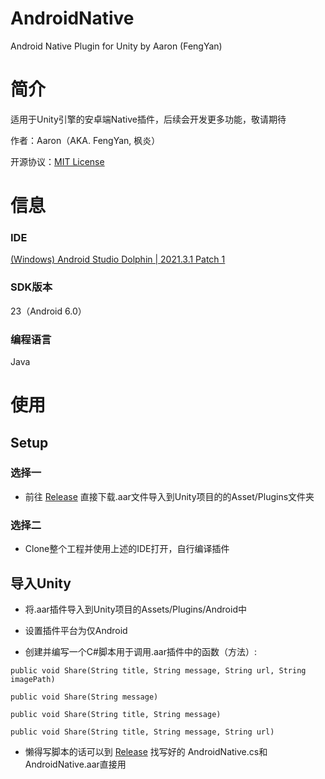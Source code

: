 # AndroidNative
 Android Native Plugin for Unity by Aaron (FengYan)

# 简介
适用于Unity引擎的安卓端Native插件，后续会开发更多功能，敬请期待

作者：Aaron（AKA. FengYan, 枫炎）

开源协议：[MIT License](https://github.com/Aaron8052/AndroidNative/blob/main/LICENSE)

# 信息

### IDE
[(Windows) Android Studio Dolphin | 2021.3.1 Patch 1](https://redirector.gvt1.com/edgedl/android/studio/install/2021.3.1.17/android-studio-2021.3.1.17-windows.exe)

### SDK版本
23（Android 6.0）

### 编程语言
Java

# 使用

## Setup

### 选择一

- 前往 [Release](https://github.com/Aaron8052/AndroidNative/releases) 直接下载.aar文件导入到Unity项目的的Asset/Plugins文件夹

### 选择二

- Clone整个工程并使用上述的IDE打开，自行编译插件

## 导入Unity

- 将.aar插件导入到Unity项目的Assets/Plugins/Android中

- 设置插件平台为仅Android

- 创建并编写一个C#脚本用于调用.aar插件中的函数（方法）:

`public void Share(String title, String message, String url, String imagePath)`

`public void Share(String message)`

`public void Share(String title, String message)`

`public void Share(String title, String message, String url)`

- 懒得写脚本的话可以到 [Release](https://github.com/Aaron8052/AndroidNative/releases) 找写好的 AndroidNative.cs和 AndroidNative.aar直接用
